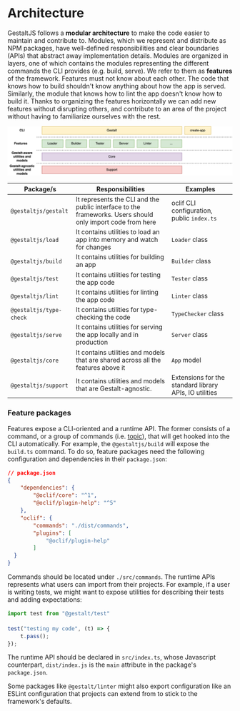 # Architecture

GestaltJS follows a **modular architecture** to make the code easier to maintain and contribute to.
Modules,
which we represent and distribute as NPM packages,
have well-defined responsibilities and clear boundaries (APIs) that abstract away implementation details.
Modules are organized in layers,
one of which contains the modules representing the different commands the CLI provides (e.g. build, serve).
We refer to them as **features** of the framework.
Features must not know about each other.
The code that knows how to build shouldn't know anything about how the app is served.
Similarly, the module that knows how to lint the app doesn't know how to build it.
Thanks to organizing the features horizontally we can add new features without disrupting others,
and contribute to an area of the project without having to familiarize ourselves with the rest.

![](./images/architecture-stack.png)

| Package/s | Responsibilities | Examples |
| --- | --- | ---- |
| `@gestaltjs/gestalt` | It represents the CLI and the public interface to the frameworks. Users should only import code from here | oclif CLI configuration, public `index.ts` |
| `@gestaltjs/load` | It contains utilities to load an app into memory and watch for changes | `Loader` class |
| `@gestaltjs/build` | It contains utilities for building an app | `Builder` class |
| `@gestaltjs/test` | It contains utilities for testing the app code | `Tester` class |
| `@gestaltjs/lint` | It contains utilities for linting the app code | `Linter` class |
| `@gestaltjs/type-check` | It contains utilities for type-checking the code | `TypeChecker` class |
| `@gestaltjs/serve` | It contains utilities for serving the app locally and in production | `Server` class |
| `@gestaltjs/core` | It contains utilities and models that are shared across all the features above it | `App` model |
| `@gestaltjs/support` | It contains utilities and models that are Gestalt-agnostic. | Extensions for the standard library APIs, IO utilities |

### Feature packages

Features expose a CLI-oriented and a runtime API.
The former consists of a command, or a group of commands (i.e. [topic](https://oclif.io/docs/topics)),
that will get hooked into the CLI automatically.
For example, the `@gestaltjs/build` will expose the `build.ts` command.
To do so,
feature packages need the following configuration and dependencies in their `package.json`:

```json
// package.json
{
    "dependencies": {
        "@oclif/core": "^1",
        "@oclif/plugin-help": "^5"
    },
    "oclif": {
        "commands": "./dist/commands",
        "plugins": [
            "@oclif/plugin-help"
        ]
  }
}
```

Commands should be located under `./src/commands`.
The runtime APIs represents what users can import from their projects.
For example, if a user is writing tests,
we might want to expose utilities for describing their tests and adding expectations:

```ts
import test from "@gestalt/test"

test("testing my code", (t) => {
    t.pass();
});
```
The runtime API should be declared in `src/index.ts`, whose Javascript counterpart, `dist/index.js` is the `main` attribute in the package's `package.json`.

Some packages like `@gestalt/linter` might also export configuration like an ESLint configuration that projects can extend from to stick to the framework's defaults.
